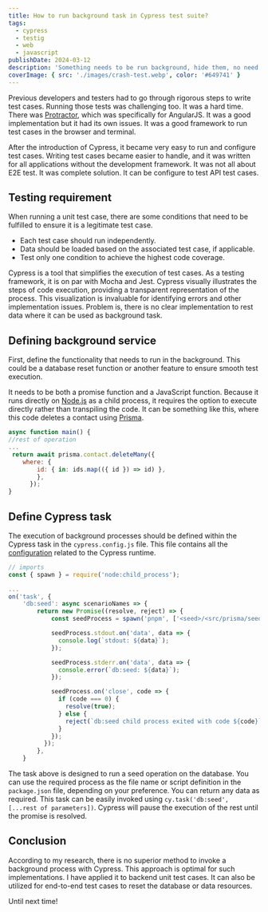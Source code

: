 ```yaml
---
title: How to run background task in Cypress test suite?
tags:
  - cypress
  - testig
  - web
  - javascript
publishDate: 2024-03-12
description: 'Something needs to be run background, hide them, no need to see them'
coverImage: { src: './images/crash-test.webp', color: '#649741' }
---
```


Previous developers and testers had to go through rigorous steps to write test cases. Running those tests was challenging too. It was a hard time. There was [Protractor](https://www.protractortest.org/#/), which was specifically for AngularJS. It was a good implementation but it had its own issues. It was a good framework to run test cases in the browser and terminal.

After the introduction of Cypress, it became very easy to run and configure test cases. Writing test cases became easier to handle, and it was written for all applications without the development framework. It was not all about E2E test. It was complete solution. It can be configure to test API test cases.

## Testing requirement

When running a unit test case, there are some conditions that need to be fulfilled to ensure it is a legitimate test case.

- Each test case should run independently.
- Data should be loaded based on the associated test case, if applicable.
- Test only one condition to achieve the highest code coverage.

Cypress is a tool that simplifies the execution of test cases. As a testing framework, it is on par with Mocha and Jest. Cypress visually illustrates the steps of code execution, providing a transparent representation of the process. This visualization is invaluable for identifying errors and other implementation issues. Problem is, there is no clear implementation to rest data where it can be used as background task.

## Defining background service

First, define the functionality that needs to run in the background. This could be a database reset function or another feature to ensure smooth test execution.

It needs to be both a promise function and a JavaScript function. Because it runs directly on [Node.js](https://nodejs.org/en) as a child process, it requires the option to execute directly rather than transpiling the code. It can be something like this, where this code deletes a contact using [Prisma](https://www.prisma.io/).

```js
async function main() {
//rest of operation
...
 return await prisma.contact.deleteMany({
    where: {
        id: { in: ids.map(({ id }) => id) },
        },
      });
}
```

## Define Cypress task

The execution of background processes should be defined within the Cypress task in the `cypress.config.js` file. This file contains all the [configuration](https://docs.cypress.io/guides/references/configuration) related to the Cypress runtime.

```js
// imports
const { spawn } = require('node:child_process');

...
on('task', {
    'db:seed': async scenarioNames => {
        return new Promise((resolve, reject) => {
            const seedProcess = spawn('pnpm', ['<seed>/<src/prisma/seed.js>', ...scenarioNames]);

            seedProcess.stdout.on('data', data => {
              console.log(`stdout: ${data}`);
            });

            seedProcess.stderr.on('data', data => {
              console.error(`db:seed: ${data}`);
            });

            seedProcess.on('close', code => {
              if (code === 0) {
                resolve(true);
              } else {
                reject(`db:seed child process exited with code ${code}`);
              }
            });
          });
        },
    }

```

The task above is designed to run a seed operation on the database. You can use the required process as the file name or script definition in the `package.json` file, depending on your preference. You can return any data as required. This task can be easily invoked using `cy.task('db:seed', [...rest of parameters])`. Cypress will pause the execution of the rest until the promise is resolved.

## Conclusion

According to my research, there is no superior method to invoke a background process with Cypress. This approach is optimal for such implementations. I have applied it to backend unit test cases. It can also be utilized for end-to-end test cases to reset the database or data resources.

Until next time!
